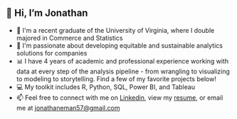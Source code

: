 👋 Hi, I’m Jonathan
-  
- 🏫 I'm a recent graduate of the University of Virginia, where I double majored in Commerce and Statistics
- 👀 I'm passionate about developing equitable and sustainable analytics solutions for companies
- 📊 I have 4 years of academic and professional experience working with data at every step of the analysis pipeline - from wrangling to visualizing to modeling to storytelling. Find a few of my favorite projects below!
- 💻 My toolkit includes R, Python, SQL, Power BI, and Tableau
- 📫 Feel free to connect with me on [Linkedin](https://www.linkedin.com/in/jonathan-eman-697269169/), view my [resume](https://github.com/jonathan-eman/jonathan-eman/blob/main/Jonathan%20Eman%20Resume.pdf), or email me at jonathaneman57@gmail.com

<!---
jonathan-eman/jonathan-eman is a ✨ special ✨ repository because its `README.md` (this file) appears on your GitHub profile.
You can click the Preview link to take a look at your changes.
--->
